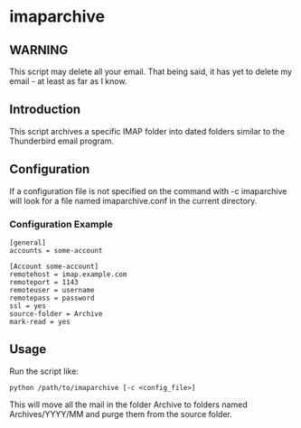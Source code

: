 imaparchive
===========

WARNING
-------

This script may delete all your email.  That being said, it has yet to
delete my email - at least as far as I know.

Introduction
------------

This script archives a specific IMAP folder into dated folders similar
to the Thunderbird email program.

Configuration
-------------

If a configuration file is not specified on the command with -c
imaparchive will look for a file named imaparchive.conf in the current
directory.

### Configuration Example

    [general]
    accounts = some-account

    [Account some-account]
    remotehost = imap.example.com
	remoteport = 1143
    remoteuser = username
    remotepass = password
    ssl = yes
    source-folder = Archive
    mark-read = yes

Usage
-----

Run the script like:

    python /path/to/imaparchive [-c <config_file>]

This will move all the mail in the folder Archive to folders named
Archives/YYYY/MM and purge them from the source folder.
